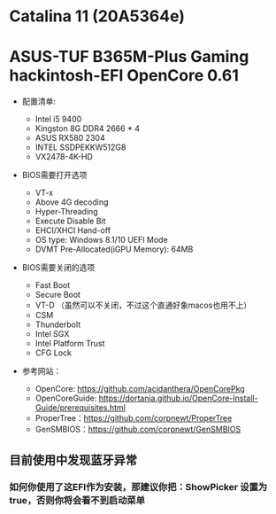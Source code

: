 # Catalina 11 (20A5364e)
# ASUS-TUF B365M-Plus Gaming hackintosh-EFI OpenCore 0.61

 - 配置清单: 
   - Intel i5 9400
   - Kingston 8G DDR4 2666 * 4
   - ASUS RX580 2304
   - INTEL SSDPEKKW512G8
   - VX2478-4K-HD


- BIOS需要打开选项
  - VT-x
  - Above 4G decoding
  - Hyper-Threading
  - Execute Disable Bit
  - EHCI/XHCI Hand-off
  - OS type: Windows 8.1/10 UEFI Mode
  - DVMT Pre-Allocated(iGPU Memory): 64MB



- BIOS需要关闭的选项
  - Fast Boot
  - Secure Boot
  - VT-D （虽然可以不关闭，不过这个直通好象macos也用不上）
  - CSM
  - Thunderbolt
  - Intel SGX
  - Intel Platform Trust
  - CFG Lock



- 参考网站：
    - OpenCore: https://github.com/acidanthera/OpenCorePkg
    - OpenCoreGuide: https://dortania.github.io/OpenCore-Install-Guide/prerequisites.html
    - ProperTree：https://github.com/corpnewt/ProperTree
    - GenSMBIOS：https://github.com/corpnewt/GenSMBIOS

## 目前使用中发现蓝牙异常
### 如何你使用了这EFI作为安装，那建议你把：ShowPicker 设置为true，否则你将会看不到启动菜单

